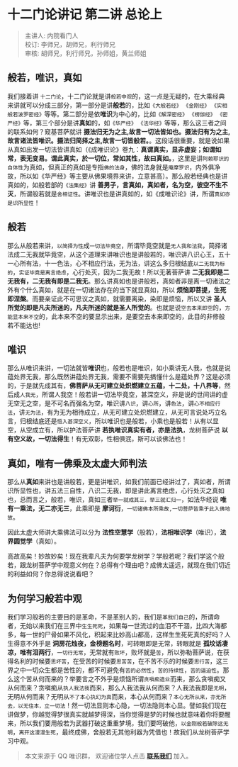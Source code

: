 # 十二门论讲记 第二讲 总论上

> 主讲人: 内院看门人 <br />
> 校订: 李师兄，胡师兄，利行师兄 <br />
> 审核: 胡师兄，利行师兄，孙师姐，黄兰师姐 <br />

## 般若，唯识，真如

我们接着讲 `十二门论`，十二门论就是讲`般若中观`的，这一点是无疑的，在大乘经典来讲就可以分成三部分，第一部分是讲**般若**的，比如`《大般若经》` `《金刚经》` `《实相般若波罗密经》`等等。第二部分是依**唯识**为中心的，比如`《解深密经》` `《楞伽经》` `《密严经》`等，第三个部分是讲**真如**的，如`《华严经》` `《法华经》`等等，那么这三者之间的联系如何？窥基菩萨就讲 **摄法归无为之主,故言一切法皆如也。摄法归有为之主,故言诸法皆唯识。摄法归简择之主,故言一切皆般若。**。这段话很重要，就是说如果从真如出发一切法皆讲真如（《成唯识论》卷九：**真谓真实，显非虚妄；如谓如常，表无变易。谓此真实，於一切位，常如其性，故曰真如。**，这里是讲`阿赖耶识的自体性`为真如，但真正的真如是专指`佛的法身`，佛的法身就是`庵摩罗识`，内外俱净故，所以如《华严经》等主要从佛果境界来讲，立意甚高）。那么般若经典也是讲真如的，如般若部的`《法集经》`讲 **善男子，言真如，真如者，名为空，彼空不生不灭**，所谓般若就是`舍相证性`。讲唯识也是讲真如的，如《成唯识论》讲，所谓`真如亦是识所显性`！

## 般若

那么从般若来讲，`以简择为性`成`一切法毕竟空`，所谓毕竟空就是`无人我和法我`，简择诸法成二无我就毕竟空，从这个道理来讲唯识也是讲般若的，唯识讲八识心王，五十一心所有法，十一色法，心不相应行法，无为法，讲这么多归根结底`以二无我为标的`，`实证毕竟是离言绝虑`，心行处灭，因为二我无故！所以无著菩萨讲 **二无我即是二无我有，二无我有即是二我无**。那么讲真如也是讲般若，真如者非是离一切诸法之外有个什么真如，就是在一切诸法存在的当下就显真如，所以 **烦恼即菩提，生死即涅槃**。而要亲证此不可思议之真如，就需要离染，染即是烦恼，所以又讲 **圣人所觉的即是凡夫所迷的，凡夫所迷的就是圣人所觉的**。也就是说`空去本来即空`的，`方能显本来不空`的，此本来不空的要显示出来，是要空去本来即空的，此目的非修般若不能达也!

## 唯识

那么从唯识来讲，一切法就皆**唯识**也，般若也是唯识，如小乘讲无人我，也就是说蕴处界无我，那么既然讲蕴处界无我，需要不需要先搞懂什么是蕴处界？这是必须的，于是就先成其有，**佛菩萨从无可建立处炽燃建立五蕴，十二处，十八界等**，然后成`人我无`，所谓人我空！般若讲一切法毕竟空，甚深空义，非是说的世间讲的虚无空无之空，是不可名而强名为空，唯识讲`八识`，讲`心所`，讲`色法`，讲`心不相应行法`，讲`无为法`，有为无为相待成立，从无可建立处炽燃建立，从无可言说处巧立名言，归根结底还是`悟入甚深空义`，所以唯识也是般若，小乘也是般若！从有以显空，从空成立有，所以护法菩萨讲 **若执唯识真实有者，亦是法执**，龙树菩萨说 **以有空义故，一切法得生**！有无双彰，性相俱泯，斯可以谈佛法也！

## 真如，唯有一佛乘及太虚大师判法

那么从**真如**来讲也是讲般若，更是讲唯识，如我们前面已经讲过了，真如者，所谓识所显性也，讲五法三自性，八识二无我，即是讲此离言绝虑，心行处灭之真如也，总而言之，般若，唯识，真如三者`举一就成其三，举三就汇归一`，如法华经说 **唯有一乘法，无二亦无三**，此乘即是 **摩诃衍**，`一切诸佛本所乘故,一切菩萨皆乘于此入佛地故`。

因此太虚大师讲大乘佛法可以分为 **法性空慧学**（般若），**法相唯识学**（唯识），**法界圆觉学**（真如）。

高故高矣！妙故妙矣！现在我辈凡夫为何要学龙树学？学般若呢？我们学这个般若，跟龙树菩萨学中观意义何在？总得有个理由吧？成佛太遥远，就现在我们切近的利益如何？你总得说说看吧？

## 为何学习般若中观

我们学习般若的主要目的是革命，不是革别人的，我们是`革我们自己`的，所谓命者，无始以来我们在三界中`生生死死`，如果每一世流过的血泪不干涸，比四大海都多，每一世的尸骨如果不风化，积起来比妙高山都高，这样生生死死真的好吗？人生得意不外乎是 **洞房花烛夜，金榜题名时**，可转眼即是无常，转眼就是 **孤坟话凄凉，唯有泪两行**，`一切行无常`，无常就有`败坏`，败坏就是`苦`，所以弥勒菩萨说，在获得名利的时候要`思坏苦`，在受苦的时候要`思苦苦`，在不苦不乐的时候要`思行苦`，这三界之中一切众生都是苦性的，都不可避免有`苦的必然性`，`苦的持续性`，`苦的逼迫性`。那么这个苦从何而来的？举要言之不外乎是烦恼所谓`贪嗔痴造业`而来，那么贪嗔痴又从何而来？贪嗔痴从`执人我法我`而来，那么人我法我从何而来？人我法我即是`无明`，无明从何而来？无明从`不了本心执幻为真`而来，本心从何而来？`本心无所从来，亦无所去，以无住本，立一切法`！然一切法显则本心隐，一切法隐则本心显。譬如我们现在讲做梦，你越觉得梦很真实就越梦得深，当你觉得是梦的时候也就意味着你将要醒来，所以我们要用般若为武器打破这重重梦境，我们要呵破他，`以金刚般若破除这无明`，`离开这漫漫生死`，最终成佛，舍般若无其他利器为凭借也！故我们从龙树菩萨学习中观。

> 本文来源于 QQ 唯识群， 欢迎诸位学人点击 **[联系我们](https://mp.weixin.qq.com/s/lZCfWjmLjgNR165Tx4_bCQ)** 加入。

